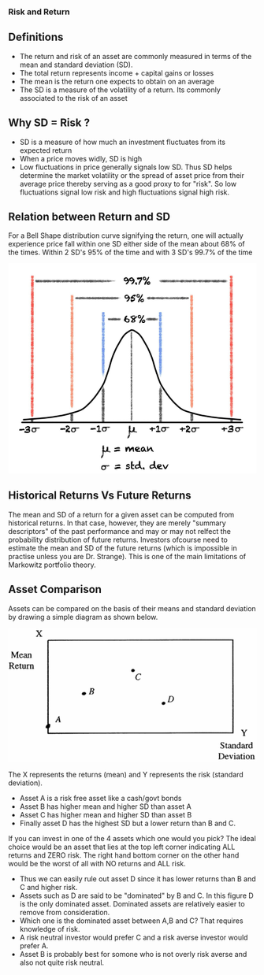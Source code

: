 ### Risk and Return

## Definitions
- The return and risk of an asset are commonly measured in terms of the mean and standard deviation (SD).
- The total return represents income + capital gains or losses
- The mean is the return one expects to obtain on an average
- The SD is a measure of the volatility of a return. Its commonly associated to the risk of an asset

## Why SD = Risk ?
- SD is a measure of how much an investment fluctuates from its expected return
- When a price moves widly, SD is high
- Low fluctuations in price generally signals low SD.
Thus SD helps determine the market volatility or the spread of asset price from their average price thereby serving as a good proxy to for "risk". So low fluctuations signal low risk and high fluctuations signal high risk.

## Relation between Return and SD
For a Bell Shape distribution curve signifying the return, one will actually experience price fall within one SD either side of the mean about 68% of the times. Within 2 SD's 95% of the time and with 3 SD's 99.7% of the time

![alt text](https://github.com/devak23/stockmarket-glossary/blob/main/images/Return_SD.png?raw=true)

## Historical Returns Vs Future Returns
The mean and SD of a return for a given asset can be computed from historical returns. In that case, however, they are merely "summary descriptors" of the past performance and may or may not relfect the probability distribution of future returns.
Investors ofcourse need to estimate the mean and SD of the future returns (which is impossible in practise unless you are Dr. Strange). This is one of the main limitations of Markowitz portfolio theory.

## Asset Comparison
Assets can be compared on the basis of their means and standard deviation by drawing a simple diagram as shown below.

![alt text](https://github.com/devak23/stockmarket-glossary/blob/main/images/InvestInOnlyOneAsset.png?raw=true)

The X represents the returns (mean) and Y represents the risk (standard deviation). 
- Asset A is a risk free asset like a cash/govt bonds
- Asset B has higher mean and higher SD than asset A
- Asset C has higher mean and higher SD than asset B
- Finally asset D has the highest SD but a lower return than B and C.

If you can invest in one of the 4 assets which one would you pick? The ideal choice would be an asset that lies at the top left corner indicating ALL returns and ZERO risk. The right hand bottom corner on the other hand would be the worst of all with NO returns and ALL risk. 
- Thus we can easily rule out asset D since it has lower returns than B and C and higher risk.
- Assets such as D are said to be "dominated" by B and C. In this figure D is the only dominated asset. Dominated assets are relatively easier to remove from consideration.
- Which one is the dominated asset between A,B and C? That requires knowledge of risk.
- A risk neutral investor would prefer C and a risk averse investor would prefer A.
- Asset B is probably best for somone who is not overly risk averse and also not quite risk neutral.